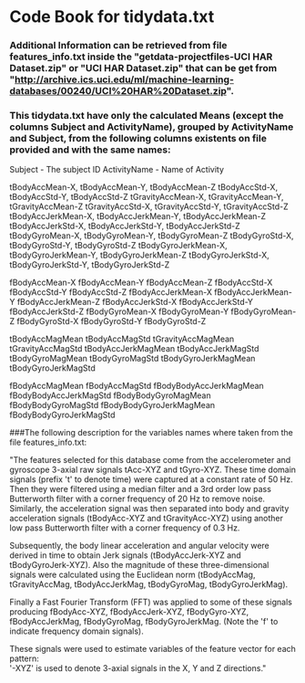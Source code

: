 # Code Book for tidydata.txt

### Additional Information can be retrieved from file features_info.txt inside the "getdata-projectfiles-UCI HAR Dataset.zip" or "UCI HAR Dataset.zip" that can be get from "http://archive.ics.uci.edu/ml/machine-learning-databases/00240/UCI%20HAR%20Dataset.zip".

### This tidydata.txt have only the calculated Means (except the columns Subject and ActivityName), grouped by ActivityName and Subject, from the following columns existents on file provided and with the same names:

Subject - The subject ID
ActivityName - Name of Activity


tBodyAccMean-X, tBodyAccMean-Y, tBodyAccMean-Z
tBodyAccStd-X, tBodyAccStd-Y, tBodyAccStd-Z
tGravityAccMean-X, tGravityAccMean-Y, tGravityAccMean-Z
tGravityAccStd-X, tGravityAccStd-Y, tGravityAccStd-Z
tBodyAccJerkMean-X, tBodyAccJerkMean-Y, tBodyAccJerkMean-Z
tBodyAccJerkStd-X, tBodyAccJerkStd-Y, tBodyAccJerkStd-Z
tBodyGyroMean-X, tBodyGyroMean-Y, tBodyGyroMean-Z
tBodyGyroStd-X, tBodyGyroStd-Y, tBodyGyroStd-Z
tBodyGyroJerkMean-X, tBodyGyroJerkMean-Y, tBodyGyroJerkMean-Z
tBodyGyroJerkStd-X, tBodyGyroJerkStd-Y, tBodyGyroJerkStd-Z

fBodyAccMean-X fBodyAccMean-Y fBodyAccMean-Z
fBodyAccStd-X fBodyAccStd-Y fBodyAccStd-Z
fBodyAccJerkMean-X fBodyAccJerkMean-Y fBodyAccJerkMean-Z
fBodyAccJerkStd-X fBodyAccJerkStd-Y fBodyAccJerkStd-Z
fBodyGyroMean-X fBodyGyroMean-Y fBodyGyroMean-Z
fBodyGyroStd-X fBodyGyroStd-Y fBodyGyroStd-Z

tBodyAccMagMean tBodyAccMagStd
tGravityAccMagMean tGravityAccMagStd
tBodyAccJerkMagMean tBodyAccJerkMagStd
tBodyGyroMagMean tBodyGyroMagStd
tBodyGyroJerkMagMean tBodyGyroJerkMagStd

fBodyAccMagMean fBodyAccMagStd
fBodyBodyAccJerkMagMean fBodyBodyAccJerkMagStd
fBodyBodyGyroMagMean fBodyBodyGyroMagStd
fBodyBodyGyroJerkMagMean fBodyBodyGyroJerkMagStd

###The following description for the variables names where taken from the file features_info.txt:

"The features selected for this database come from the accelerometer and gyroscope 3-axial raw signals tAcc-XYZ and tGyro-XYZ. These time domain signals (prefix 't' to denote time) were captured at a constant rate of 50 Hz. Then they were filtered using a median filter and a 3rd order low pass Butterworth filter with a corner frequency of 20 Hz to remove noise. Similarly, the acceleration signal was then separated into body and gravity acceleration signals (tBodyAcc-XYZ and tGravityAcc-XYZ) using another low pass Butterworth filter with a corner frequency of 0.3 Hz. 

Subsequently, the body linear acceleration and angular velocity were derived in time to obtain Jerk signals (tBodyAccJerk-XYZ and tBodyGyroJerk-XYZ). Also the magnitude of these three-dimensional signals were calculated using the Euclidean norm (tBodyAccMag, tGravityAccMag, tBodyAccJerkMag, tBodyGyroMag, tBodyGyroJerkMag). 

Finally a Fast Fourier Transform (FFT) was applied to some of these signals producing fBodyAcc-XYZ, fBodyAccJerk-XYZ, fBodyGyro-XYZ, fBodyAccJerkMag, fBodyGyroMag, fBodyGyroJerkMag. (Note the 'f' to indicate frequency domain signals). 

These signals were used to estimate variables of the feature vector for each pattern:  
'-XYZ' is used to denote 3-axial signals in the X, Y and Z directions."